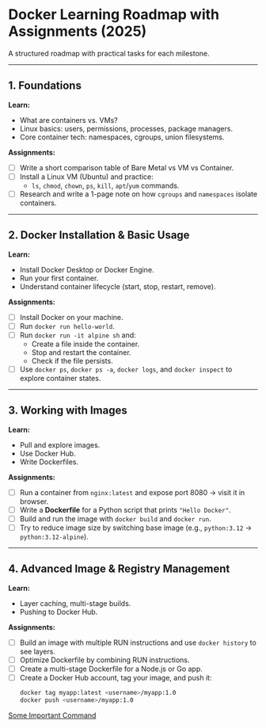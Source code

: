 # Docker Learning Roadmap with Assignments (2025)

A structured roadmap with practical tasks for each milestone.

---

## 1. Foundations

**Learn:**
- What are containers vs. VMs?
- Linux basics: users, permissions, processes, package managers.
- Core container tech: namespaces, cgroups, union filesystems.

**Assignments:**
- [ ] Write a short comparison table of Bare Metal vs VM vs Container.
- [ ] Install a Linux VM (Ubuntu) and practice:
  - `ls`, `chmod`, `chown`, `ps`, `kill`, `apt`/`yum` commands.
- [ ] Research and write a 1-page note on how `cgroups` and `namespaces` isolate containers.

---

## 2. Docker Installation & Basic Usage

**Learn:**
- Install Docker Desktop or Docker Engine.
- Run your first container.
- Understand container lifecycle (start, stop, restart, remove).

**Assignments:**
- [ ] Install Docker on your machine.
- [ ] Run `docker run hello-world`.
- [ ] Run `docker run -it alpine sh` and:
  - Create a file inside the container.
  - Stop and restart the container.
  - Check if the file persists.
- [ ] Use `docker ps`, `docker ps -a`, `docker logs`, and `docker inspect` to explore container states.

---

## 3. Working with Images

**Learn:**
- Pull and explore images.
- Use Docker Hub.
- Write Dockerfiles.

**Assignments:**
- [ ] Run a container from `nginx:latest` and expose port 8080 → visit it in browser.
- [ ] Write a **Dockerfile** for a Python script that prints `"Hello Docker"`.
- [ ] Build and run the image with `docker build` and `docker run`.
- [ ] Try to reduce image size by switching base image (e.g., `python:3.12` → `python:3.12-alpine`).

---

## 4. Advanced Image & Registry Management

**Learn:**
- Layer caching, multi-stage builds.
- Pushing to Docker Hub.

**Assignments:**
- [ ] Build an image with multiple RUN instructions and use `docker history` to see layers.
- [ ] Optimize Dockerfile by combining RUN instructions.
- [ ] Create a multi-stage Dockerfile for a Node.js or Go app.
- [ ] Create a Docker Hub account, tag your image, and push it:
  ```sh
  docker tag myapp:latest <username>/myapp:1.0
  docker push <username>/myapp:1.0

[Some Important Command](Docker_Quick_Commands.md)
